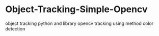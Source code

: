 # Object-Tracking-Simple-Opencv

object tracking python and library opencv
tracking using method color detection 
